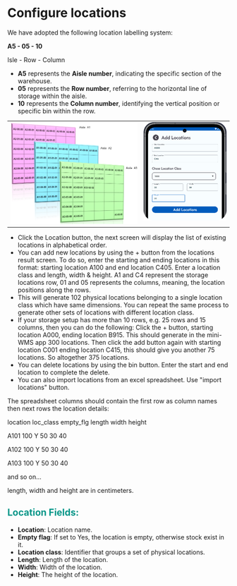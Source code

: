 <h1>Configure locations</h1>
<p>We have adopted the following location labelling system:</p>
<p><b>A5   -   05  -  10</b></p>
<p>Isle - Row - Column</p>
<ul>
  <li><b>A5</b> represents the <b>Aisle number</b>, indicating the specific section of the warehouse.</li>
  <li><b>05</b> represents the <b>Row number</b>, referring to the horizontal line of storage within the aisle.</li>
  <li><b>10</b> represents the <b>Column number</b>, identifying the vertical position or specific bin within the row.</li>
</ul>
<table style="width: 100%; border-collapse: collapse;">
  <tr>
    <!-- Column 1 -->
    <td style="width: 60%; text-align: right; vertical-align: top;">
      <img src="asset/locations.png" alt="Step 1" width="600">
    </td>
    <!-- Column 2 -->
    <td style="width: 40%; text-align: right; vertical-align: top;">
      <img src="asset/locationsAdd.png" alt="Step 2" width="300">
    </td>
  </tr>
</table>
<ul>
  <li>Click the Location button, the next screen will display the list of existing locations in alphabetical order.</li>
  <li>You can add new locations by using the + button from the locations result screen. To do so, enter the starting and ending locations in this format: starting location A100 and end location C405. Enter a location class and length, width & height. A1 and C4 represent the storage locations row, 01 and 05 represents the columns, meaning, the location positions along the rows.</li>
  <li>This will generate 102 physical locations belonging to a single location class which have same dimensions. You can repeat the same process to generate other sets of locations with different location class.</li>
  <li>If your storage setup has more than 10 rows, e.g. 25 rows and 15 columns, then you can do the following: Click the + button, starting location A000, ending location B915. This should generate in the mini-WMS app 300 locations. Then click the add button again with starting location C001 ending location C415, this should give you another 75 locations. So altogether 375 locations.</li>
  <li>You can delete locations by using the bin button. Enter the start and end location to complete the delete.</li>
  <li>You can also import locations from an excel spreadsheet. Use "import locations" button.</li>
</ul>

<p>The spreadsheet columns should contain the first row as column names then next rows the location details:</p>

<p>location  loc_class  empty_flg  length  width  height</p>
<p>A101      100        Y          50      30     40</p>
<p>A102      100        Y          50      30     40</p>
<p>A103      100        Y          50      30     40</p>
<p>and so on...</p>
<p>length, width and height are in centimeters.</p>

<h2 style="color: #009688;">Location Fields:</h2>
<ul>
  <li><strong>Location</strong>: Location name.</li>
  <li><strong>Empty flag</strong>: If set to Yes, the location is empty, otherwise stock exist in it.</li>
  <li><strong>Location class</strong>: Identifier that groups a set of physical locations.</li>
  <li><strong>Length</strong>: Length of the location.</li>
  <li><strong>Width</strong>: Width of the location.</li>
  <li><strong>Height</strong>: The height of the location.</li>
</ul>
